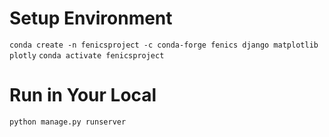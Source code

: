 # Setup Environment
```conda create -n fenicsproject -c conda-forge fenics django matplotlib plotly```
```conda activate fenicsproject```

# Run in Your Local
```python manage.py runserver```
